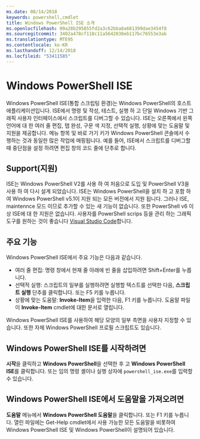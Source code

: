 ```yaml
---
ms.date: 08/14/2018
keywords: powershell,cmdlet
title: Windows PowerShell ISE 소개
ms.openlocfilehash: 09a28b295855fd2a3c62bba8a681399dae3454f8
ms.sourcegitcommit: 3402a478cf118c11a5642038eb117bc76553e3ab
ms.translationtype: MTE95
ms.contentlocale: ko-KR
ms.lasthandoff: 12/14/2018
ms.locfileid: "53411585"
---
```

# <a name="the-windows-powershell-ise"></a>Windows PowerShell ISE

Windows PowerShell ISE(통합 스크립팅 환경)는 Windows PowerShell의 호스트 애플리케이션입니다. ISE에서 명령 및 작성, 테스트, 실행 하 고 단일 Windows 기반 그래픽 사용자 인터페이스에서 스크립트를 디버그할 수 있습니다. ISE는 오른쪽에서 왼쪽 언어에 대 한 여러 줄 편집, 탭 완성, 구문 색 지정, 선택적 실행, 상황에 맞는 도움말 및 지원을 제공합니다. 메뉴 항목 및 바로 가기 키가 Windows PowerShell 콘솔에서 수행하는 것과 동일한 많은 작업에 매핑됩니다. 예를 들어, ISE에서 스크립트를 디버그할 때 중단점을 설정 하려면 편집 창의 코드 줄에 단추로 합니다.

## <a name="support"></a>Support(지원)

ISE는 Windows PowerShell V2를 사용 하 여 처음으로 도입 및 PowerShell V3을 사용 하 여 다시 설계 되었습니다. ISE는 Windows PowerShell을 설치 하 고 포함 하 여 Windows PowerShell v5.1이 지원 되는 모든 버전에서 지원 됩니다. 그러나 ISE, maintennce 모드 이므로 추가할 수 있는 새 기능이 없습니다.
또한 PowerShell v6 이상 ISE에 대 한 지원은 없습니다. 사용자를 PowerShell scrips 등을 관리 하는 그래픽 도구를 원하는 것이 좋습니다 [Visual Studio Code](https://code.visualstudio.com/)합니다.

## <a name="key-features"></a>주요 기능

Windows PowerShell ISE에서 주요 기능은 다음과 같습니다.

- 여러 줄 편집: 명령 창에서 현재 줄 아래에 빈 줄을 삽입하려면 Shift+Enter를 누릅니다.
- 선택적 실행: 스크립트의 일부를 실행하려면 실행할 텍스트를 선택한 다음, **스크립트 실행** 단추를 클릭합니다. 또는 F5 키를 누릅니다.
- 상황에 맞는 도움말: **Invoke-Item**을 입력한 다음, F1 키를 누릅니다. 도움말 파일이 **Invoke-Item** cmdlet에 대한 문서로 열립니다.

Windows PowerShell ISE를 사용하여 해당 모양의 일부 측면을 사용자 지정할 수 있습니다. 또한 자체 Windows PowerShell 프로필 스크립트도 있습니다.

## <a name="to-start-the-windows-powershell-ise"></a>Windows PowerShell ISE를 시작하려면

**시작**을 클릭하고 **Windows PowerShell**을 선택한 후 고 **Windows PowerShell ISE**를 클릭합니다.
또는 임의 명령 셸이나 실행 상자에 `powershell_ise.exe`를 입력할 수 있습니다.

## <a name="to-get-help-in-the-windows-powershell-ise"></a>Windows PowerShell ISE에서 도움말을 가져오려면

**도움말** 메뉴에서 **Windows PowerShell 도움말**을 클릭합니다. 또는 F1 키를 누릅니다. 열린 파일에는 Get-Help cmdlet에서 사용 가능한 모든 도움말을 비롯하여 Windows PowerShell ISE 및 Windows PowerShell이 설명되어 있습니다.
